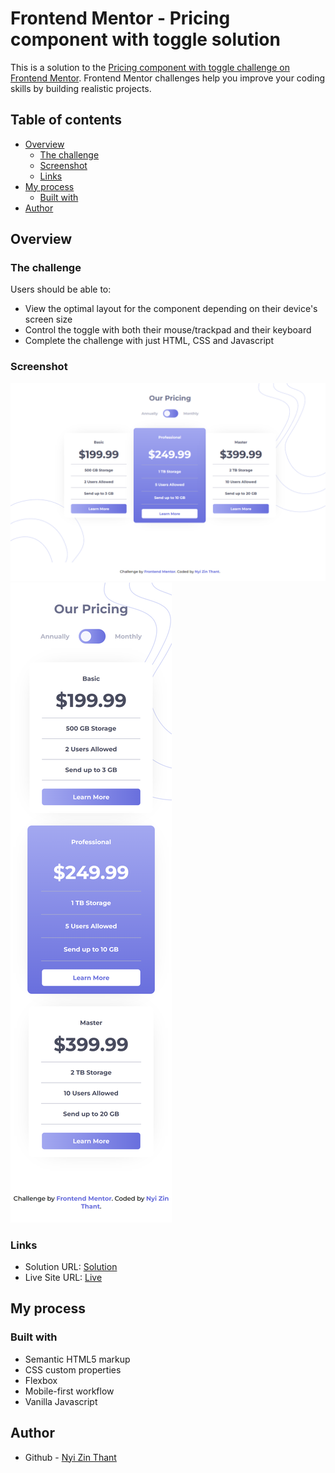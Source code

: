 # Frontend Mentor - Pricing component with toggle solution

This is a solution to the [Pricing component with toggle challenge on Frontend Mentor](https://www.frontendmentor.io/challenges/pricing-component-with-toggle-8vPwRMIC). Frontend Mentor challenges help you improve your coding skills by building realistic projects. 

## Table of contents

- [Overview](#overview)
  - [The challenge](#the-challenge)
  - [Screenshot](#screenshot)
  - [Links](#links)
- [My process](#my-process)
  - [Built with](#built-with)
- [Author](#author)

## Overview

### The challenge

Users should be able to:

- View the optimal layout for the component depending on their device's screen size
- Control the toggle with both their mouse/trackpad and their keyboard
- Complete the challenge with just HTML, CSS and Javascript

### Screenshot

![Desktop](./screenshots/desktop.png)
![Mobile](./screenshots/mobile.png)

### Links

- Solution URL: [Solution](https://your-solution-url.com)
- Live Site URL: [Live](https://nyizinthant.github.io/pricing-component-with-toggle/)

## My process

### Built with

- Semantic HTML5 markup
- CSS custom properties
- Flexbox
- Mobile-first workflow
- Vanilla Javascript

## Author

- Github - [Nyi Zin Thant](https://github.com/NyiZinThant)
